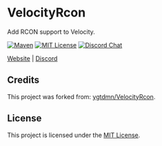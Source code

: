 # VelocityRcon

Add RCON support to Velocity.

[![Maven][mvn-badge]][mvn-url]
[![MIT License][mit-badge]][mit-url]
[![Discord Chat][discord-badge]][discord-url]

[mvn-badge]: https://img.shields.io/badge/releases-mvn-orange.svg
[mvn-url]: https://mvn.tribufu.com/#/releases/com/tribufu/Tribufu-VelocityRcon
[mit-badge]: https://img.shields.io/badge/license-MIT-blue.svg
[mit-url]: https://github.com/TribufuForks/VelocityRcon/blob/master/LICENSE.txt
[discord-badge]: https://img.shields.io/discord/276504514616623104.svg?logo=discord&style=flat-square
[discord-url]: https://www.tribufu.com/discord

[Website](https://www.tribufu.com) |
[Discord](https://www.tribufu.com/discord)

## Credits

This project was forked from: [ygtdmn/VelocityRcon].

[ygtdmn/VelocityRcon]: https://github.com/ygtdmn/VelocityRcon

## License

This project is licensed under the [MIT License].

[MIT License]: https://github.com/TribufuForks/VelocityRcon/blob/master/LICENSE.txt
